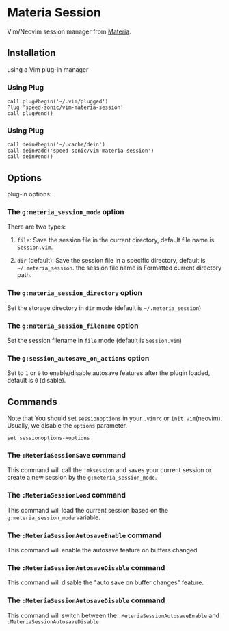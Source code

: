 # Materia Session
Vim/Neovim session manager from [Materia](https://github.com/speed-sonic/vim-materia).

## Installation
using a Vim plug-in manager

### Using Plug
```vimscript
call plug#begin('~/.vim/plugged')
Plug 'speed-sonic/vim-materia-session'
call plug#end()
```

### Using Plug
```vimscript
call dein#begin('~/.cache/dein')
call dein#add('speed-sonic/vim-materia-session')
call dein#end()
```

## Options
plug-in options:

### The `g:meteria_session_mode` option
There are two types:
1. `file`: Save the session file in the current directory, default file name is `Session.vim`.

2. `dir` (default): Save the session file in a specific directory, default is `~/.meteria_session`. the session file name is Formatted current directory path.

### The `g:materia_session_directory` option
Set the storage directory in `dir` mode (default is `~/.meteria_session`)

### The `g:materia_session_filename` option
Set the session filename in `file` mode (default is `Session.vim`)

### The `g:session_autosave_on_actions` option
Set to `1` or `0` to enable/disable autosave features after the plugin loaded, default is `0` (disable).

## Commands
Note that You should set `sessionoptions` in your `.vimrc` or `init.vim`(neovim). Usually, we disable the `options` parameter.
```vim
set sessionoptions-=options
```

### The `:MeteriaSessionSave` command
This command will call the `:mksession` and saves your current session or create a new session by the `g:meteria_session_mode`.

### The `:MeteriaSessionLoad` command
This command will load the current session based on the `g:meteria_session_mode` variable.

### The `:MeteriaSessionAutosaveEnable` command
This command will enable the autosave feature on buffers changed

### The `:MeteriaSessionAutosaveDisable` command
This command will disable the "auto save on buffer changes" feature.

### The `:MeteriaSessionAutosaveDisable` command
This command will switch between the `:MeteriaSessionAutosaveEnable` and `:MeteriaSessionAutosaveDisable`
